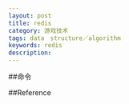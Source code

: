 ```yaml
---
layout: post
title: redis
category: 游戏技术
tags: data　structure／algorithm
keywords: redis
description: 
---
```


##命令

##Reference


